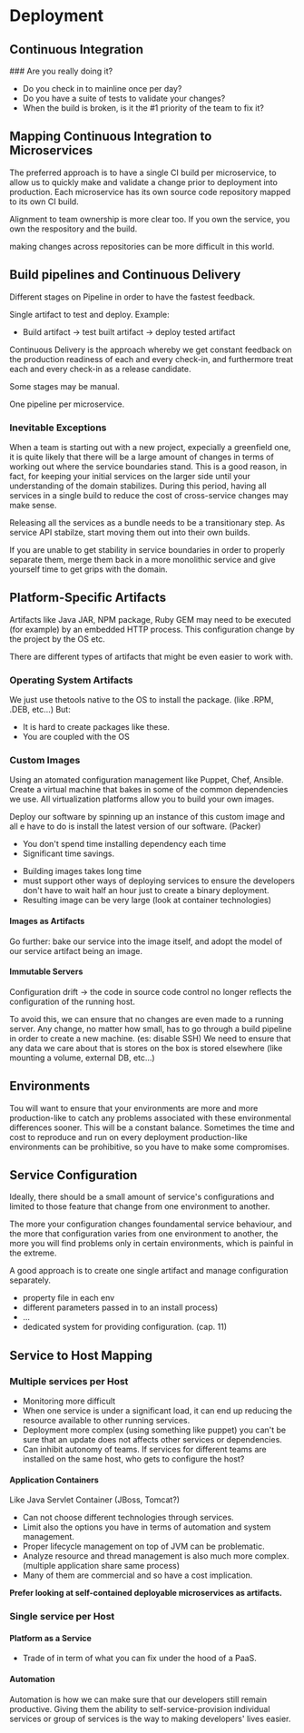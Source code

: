 # Deployment

## Continuous Integration

### Are you really doing it?
- Do you check in to mainline once per day?
- Do you have a suite of tests to validate your changes?
- When the build is broken, is it the #1 priority of the team to fix it?

## Mapping Continuous Integration to Microservices
The preferred approach is to have a single CI build per microservice, to allow us to quickly make and validate a change prior to deployment into production. Each microservice has its own source code repository mapped to its own CI build.

Alignment to team ownership is more clear too. If you own the service, you own the respository and the build.

making changes across repositories can be more difficult in this world.

## Build pipelines and Continuous Delivery
Different stages on Pipeline in order to have the fastest feedback.

Single artifact to test and deploy. Example:
  - Build artifact -> test built artifact -> deploy tested artifact

Continuous Delivery is the approach whereby we get constant feedback on the production readiness of each and every check-in, and furthermore treat each and every check-in as a release candidate.

Some stages may be manual.

One pipeline per microservice.

### Inevitable Exceptions
When a team is starting out with a new project, expecially a greenfield one, it is quite likely that there will be a large amount of changes in terms of working out where the service boundaries stand.
This is a good reason, in fact, for keeping your initial services on the larger side until your understanding of the domain stabilizes.
During this period, having all services in a single build to reduce the cost of cross-service changes may make sense.

Releasing all the services as a bundle needs to be a transitionary step.
As service API stabilze, start moving them out into their own builds.

If you are unable to get stability in service boundaries in order to properly separate them, merge them back in a more monolithic service and give yourself time to get grips with the domain.

## Platform-Specific Artifacts
Artifacts like Java JAR, NPM package, Ruby GEM may need to be executed (for example) by an embedded HTTP process.
This configuration change by the project by the OS etc.

There are different types of artifacts that might be even easier to work with.

### Operating System Artifacts
We just use thetools native to the OS to install the package. (like .RPM, .DEB, etc...)
But:
- It is hard to create packages like these.
- You are coupled with the OS

### Custom Images
Using an atomated configuration management like Puppet, Chef, Ansible.
Create a virtual machine that bakes in some of the common dependencies we use. All virtualization platforms allow you to build your own images.

Deploy our software by spinning up an instance of this custom image and all e have to do is install the latest version of our software. (Packer)
+ You don't spend time installing dependency each time
+ Significant time savings.
- Building images takes long time
- must support other ways of deploying services to ensure the developers don't have to wait half an hour just to create a binary deployment.
- Resulting image can be very large (look at container technologies)

#### Images as Artifacts
Go further: bake our service into the image itself, and adopt the model of our service artifact being an image.

#### Immutable Servers
Configuration drift -> the code in source code control no longer reflects the configuration of the running host.

To avoid this, we can ensure that no changes are even made to a running server.
Any change, no matter how small, has to go through a build pipeline in order to create a new machine. (es: disable SSH)
We need to ensure that any data we care about that is stores on the box is stored elsewhere (like mounting a volume, external DB, etc...)

## Environments
Tou will want to ensure that your environments are more and more production-like to catch any problems associated with these environmental differences sooner.
This will be a constant balance. Sometimes the time and cost to reproduce and run on every deployment production-like environments can be prohibitive, so you have to make some compromises.

## Service Configuration

Ideally, there should be a small amount of service's configurations and limited to those feature that change from one environment to another.

The more your configuration changes foundamental service behaviour, and the more that configuration varies from one environment to another, the more you will find problems only in certain environments, which is painful in the extreme.

A good approach is to create one single artifact and manage configuration separately.
- property file in each env
- different parameters passed in to an install process)
- ...
- dedicated system for providing configuration. (cap. 11)

## Service to Host Mapping

### Multiple services per Host
- Monitoring more difficult
- When one service is under a significant load, it can end up reducing the resource available to other running services.
- Deployment more complex (using something like puppet) you can't be sure that an update does not affects other services or dependencies.
- Can inhibit autonomy of teams. If services for different teams are installed on the same host, who gets to configure the host?

#### Application Containers
Like Java Servlet Container (JBoss, Tomcat?)

- Can not choose different technologies through services.
- Limit also the options you have in terms of automation and system management.
- Proper lifecycle management on top of JVM can be problematic.
- Analyze resource and thread management is also much more complex. (multiple application share same process)
- Many of them are commercial and so have a cost implication.

**Prefer looking at self-contained deployable microservices as artifacts.**

### Single service per Host

#### Platform as a Service
- Trade of in term of what you can fix under the hood of a PaaS.

#### Automation
Automation is how we can make sure that our developers still remain productive. Giving them the ability to self-service-provision individual services or group of services is the way to making developers' lives easier.
